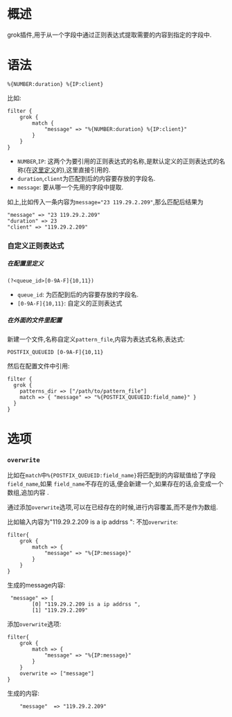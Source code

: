 # 概述
grok插件,用于从一个字段中通过正则表达式提取需要的内容到指定的字段中.
# 语法
``` 
%{NUMBER:duration} %{IP:client}
```
比如:
``` 
filter {
    grok {
        match {
            "message" => "%{NUMBER:duration} %{IP:client}"
        }
    }
}
```
* `NUMBER`,`IP`: 这两个为要引用的正则表达式的名称,是默认定义的正则表达式的名称(在[这里定义](https://github.com/logstash-plugins/logstash-patterns-core/blob/master/patterns)的),这里直接引用的.
* `duration`,`client`为匹配到后的内容要存放的字段名.
* `message`: 要从哪一个先用的字段中提取.

如上,比如传入一条内容为`message="23 119.29.2.209"`,那么匹配后结果为
``` 
"message" => "23 119.29.2.209"
"duration" => 23
"client" => "119.29.2.209"
```
### 自定义正则表达式
##### 在配置里定义
``` 
(?<queue_id>[0-9A-F]{10,11})
```
* `queue_id`: 为匹配到后的内容要存放的字段名.
* `[0-9A-F]{10,11}`: 自定义的正则表达式
##### 在外面的文件里配置
新建一个文件,名称自定义`pattern_file`,内容为表达式名称,表达式:
``` 
POSTFIX_QUEUEID [0-9A-F]{10,11}
```
然后在配置文件中引用:
``` 
filter {
  grok {
    patterns_dir => ["/path/to/pattern_file"]
    match => { "message" => "%{POSTFIX_QUEUEID:field_name}" }
  }
}
```
# 选项
### `overwrite`
比如在`match`中`%{POSTFIX_QUEUEID:field_name}`将匹配到的内容赋值给了字段`field_name`,如果
`field_name`不存在的话,便会新建一个,如果存在的话,会变成一个数组,追加内容 .

通过添加`overwrite`选项,可以在已经存在的时候,进行内容覆盖,而不是作为数组.

比如输入内容为"119.29.2.209 is a ip addrss ":
不加`overwrite`:
```
filter{
    grok {
        match => {
            "message" => "%{IP:message}"
        }
    }
}
```
生成的message内容:
``` 
 "message" => [
        [0] "119.29.2.209 is a ip addrss ",
        [1] "119.29.2.209"
```
添加`overwrite`选项:
``` 
filter{
    grok {
        match => {
            "message" => "%{IP:message}"
        }
    }
    overwrite => ["message"]
}
```
生成的内容:
``` 
    "message"  => "119.29.2.209"
```